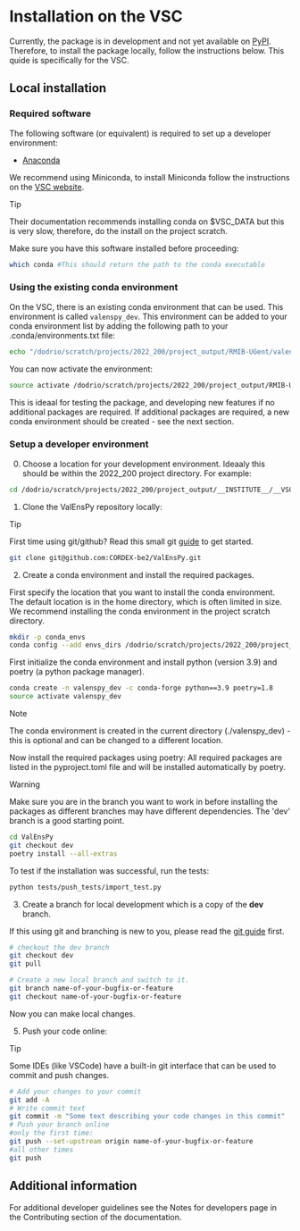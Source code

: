 # Installation on the VSC

Currently, the package is in development and not yet available on [PyPI](https://pypi.org/).
Therefore, to install the package locally, follow the instructions below.
This quide is specifically for the VSC.

## Local installation

### Required software

The following software (or equivalent) is required to set up a developer environment:
* [Anaconda](https://anaconda.org/)

We recommend using Miniconda, to install Miniconda follow the instructions on the [VSC website](https://docs.vscentrum.be/software/python_package_management.html#install-miniconda).

> [!TIP]
> Their documentation recommends installing conda on $VSC_DATA but this is very slow, therefore, do the install on the project scratch.

Make sure you have this software installed before proceeding:
```bash
which conda #This should return the path to the conda executable
```

### Using the existing conda environment
On the VSC, there is an existing conda environment that can be used. This environment is called `valenspy_dev`.
This environment can be added to your conda environment list by adding the following path to your .conda/environments.txt file:

```bash
echo "/dodrio/scratch/projects/2022_200/project_output/RMIB-UGent/valenspy_dev_shared" >> ~/.conda/environments.txt
```

You can now activate the environment:
```bash
source activate /dodrio/scratch/projects/2022_200/project_output/RMIB-UGent/valenspy_dev_shared
```

This is ideaal for testing the package, and developing new features if no additional packages are required.
If additional packages are required, a new conda environment should be created - see the next section.

### Setup a developer environment

0. Choose a location for your development environment. Ideaaly this should be within the 2022_200 project directory.
For example:

```bash
cd /dodrio/scratch/projects/2022_200/project_output/__INSTITUTE__/__VSC_USERNAME__
```

1. Clone the ValEnsPy repository locally:

> [!TIP]
> First time using git/github? Read this small git [guide](GIT.md) to get started.

```bash
git clone git@github.com:CORDEX-be2/ValEnsPy.git
```

2. Create a conda environment and install the required packages.

First specify the location that you want to install the conda environment. The default location is in the home directory, which is often limited in size. 
We recommend installing the conda environment in the project scratch directory.

```bash
mkdir -p conda_envs
conda config --add envs_dirs /dodrio/scratch/projects/2022_200/project_output/__INSTITUTE__/__VSC_USERNAME__/conda_envs
```

First initialize the conda environment and install python (version 3.9) and poetry (a python package manager).

```bash
conda create -n valenspy_dev -c conda-forge python==3.9 poetry=1.8
source activate valenspy_dev
```
> [!NOTE]
> The conda environment is created in the current directory (./valenspy_dev) - this is optional and can be changed to a different location.

Now install the required packages using poetry: All required packages are listed in the pyproject.toml file and will be installed automatically by poetry.

> [!WARNING]
> Make sure you are in the branch you want to work in before installing the packages as different branches may have different dependencies. The 'dev' branch is a good starting point.

```bash
cd ValEnsPy
git checkout dev
poetry install --all-extras
```

To test if the installation was successful, run the tests:

```bash
python tests/push_tests/import_test.py
```

3. Create a branch for local development which is a copy of the **dev** branch.

If this using git and branching is new to you, please read the [git guide](GIT.md) first.

```bash
# checkout the dev branch
git checkout dev
git pull

# Create a new local branch and switch to it.
git branch name-of-your-bugfix-or-feature
git checkout name-of-your-bugfix-or-feature
```
Now you can make local changes.

5. Push your code online:

> [!TIP]
> Some IDEs (like VSCode) have a built-in git interface that can be used to commit and push changes.

```bash
# Add your changes to your commit
git add -A
# Write commit text
git commit -m "Some text describing your code changes in this commit"
# Push your branch online
#only the first time:
git push --set-upstream origin name-of-your-bugfix-or-feature
#all other times
git push
```

## Additional information
For additional developer guidelines see the Notes for developers page in the Contributing section of the documentation.
